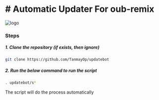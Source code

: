 # # Automatic Updater For oub-remix 


![logo](https://telegra.ph/file/00897a31955863691f379.jpg)



### Steps

##### 1. Clone the repository (if exists, then ignore)

```bash
git clone https://github.com/TanmayOp/updatebot
```

##### 2. Run the below command to run the script

```bash
. updatebot/s*
```

The script will do the process automatically
